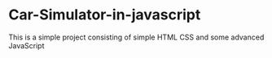 # Car-Simulator-in-javascript
This is a simple project consisting of simple HTML CSS  and some advanced JavaScript
